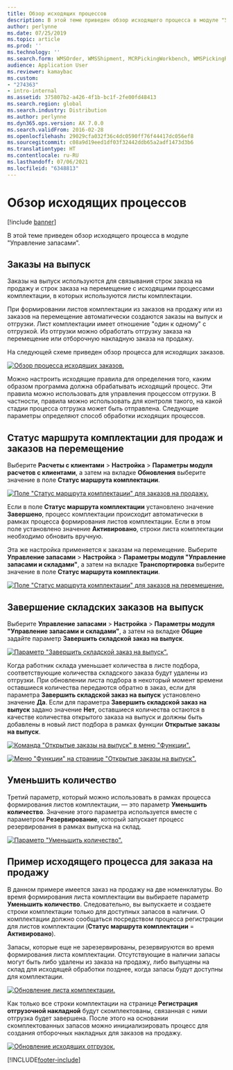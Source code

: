 ```yaml
---
title: Обзор исходящих процессов
description: В этой теме приведен обзор исходящего процесса в модуле "Управление запасами".
author: perlynne
ms.date: 07/25/2019
ms.topic: article
ms.prod: ''
ms.technology: ''
ms.search.form: WMSOrder, WMSShipment, MCRPickingWorkbench, WMSPickingRegistration, CustomFilterGroup
audience: Application User
ms.reviewer: kamaybac
ms.custom:
- "274363"
- intro-internal
ms.assetid: 375807b2-a426-4f1b-bc1f-2fe00fd48413
ms.search.region: global
ms.search.industry: Distribution
ms.author: perlynne
ms.dyn365.ops.version: AX 7.0.0
ms.search.validFrom: 2016-02-28
ms.openlocfilehash: 29029cfa032f36c4dc0590ff76f44417dc056ef8
ms.sourcegitcommit: c08a9d19eed1df03f32442ddb65a2adf1473d3b6
ms.translationtype: HT
ms.contentlocale: ru-RU
ms.lasthandoff: 07/06/2021
ms.locfileid: "6348813"
---
```

# <a name="outbound-process-overview"></a>Обзор исходящих процессов

[!include [banner](../includes/banner.md)]

В этой теме приведен обзор исходящего процесса в модуле "Управление запасами".

## <a name="output-orders"></a>Заказы на выпуск

Заказы на выпуск используются для связывания строк заказа на продажу и строк заказа на перемещение с исходящими процессами комплектации, в которых используются листы комплектации.

При формировании листов комплектации из заказов на продажу или из заказов на перемещение автоматически создаются заказы на выпуск и отгрузки. Лист комплектации имеет отношение "один к одному" с отгрузкой. Из отгрузки можно обработать отгрузку заказа на перемещение или отборочную накладную заказа на продажу. 

На следующей схеме приведен обзор процесса для исходящих заказов. 

[![Обзор процесса исходящих заказов.](./media/outbound-order.png)](./media/outbound-order.png)

Можно настроить исходящие правила для определения того, каким образом программа должна обрабатывать исходящий процесс. Эти правила можно использовать для управления процессом отгрузки. В частности, правила можно использовать для контроля такого, на какой стадии процесса отгрузка может быть отправлена. Следующие параметры определяют способ обработки исходящих процессов.

## <a name="picking-route-status-for-sales-and-transfer-orders"></a>Статус маршрута комплектации для продаж и заказов на перемещение 

Выберите **Расчеты с клиентами** \> **Настройка** \> **Параметры модуля расчетов с клиентами**, а затем на вкладке **Обновления** выберите значение в поле **Статус маршрута комплектации**.

[![Поле "Статус маршрута комплектации" для заказов на продажу.](./media/picking-route-status-sales-order.png)](./media/picking-route-status-sales-order.png)

Если в поле **Статус маршрута комплектации** установлено значение **Завершено**, процесс комплектации происходит автоматически в рамках процесса формирования листов комплектации. Если в этом поле установлено значение **Активировано**, строки листа комплектации необходимо обновить вручную.

Эта же настройка применяется к заказам на перемещение. Выберите **Управление запасами** \> **Настройка** \> **Параметры модуля "Управление запасами и складами"**, а затем на вкладке **Транспортировка** выберите значение в поле **Статус маршрута комплектации**.

[![Поле "Статус маршрута комплектации" для заказов на перемещение.](./media/picking-route-status-transfer-order.png)](./media/picking-route-status-transfer-order.png)

## <a name="end-output-inventory-orders"></a>Завершение складских заказов на выпуск

Выберите **Управление запасами** \> **Настройка** \> **Параметры модуля "Управление запасами и складами"**, а затем на вкладке **Общие** задайте параметр **Завершить складской заказ на выпуск**.

[![Параметр "Завершить складской заказ на выпуск".](./media//end-output-inventory-order.png)](./media//end-output-inventory-order.png)

Когда работник склада уменьшает количества в листе подбора, соответствующие количества складского заказа будут удалены из отгрузки. При обновлении листа подбора в некоторый момент времени оставшиеся количества передаются обратно в заказ, если для параметра **Завершить складской заказ на выпуск** установлено значение **Да**. Если для параметра **Завершить складской заказ на выпуск** задано значение **Нет**, оставшиеся количества остаются в качестве количества открытого заказа на выпуск и должны быть добавлены в новый лист подбора в рамках функции **Открытые заказы на выпуск**. 

[![Команда "Открытые заказы на выпуск" в меню "Функции".](./media/open-output-order.png)](./media/open-output-order.png)

[![Меню "Функции" на странице "Открытые заказы на выпуск".](./media/open-output-order-function.png)](./media/open-output-order-function.png)

## <a name="reduce-quantity"></a>Уменьшить количество

Третий параметр, который можно использовать в рамках процесса формирования листов комплектации, — это параметр **Уменьшить количество**. Значение этого параметра используется вместе с параметром **Резервирование**, который запускает процесс резервирования в рамках выпуска на склад.

[![Параметр "Уменьшить количество".](./media/reduce-quantity.png)](./media/reduce-quantity.png)

## <a name="example-of-an-outbound-process-for-a-sales-order"></a>Пример исходящего процесса для заказа на продажу

В данном примере имеется заказ на продажу на две номенклатуры. Во время формирования листа комплектации вы выбираете параметр **Уменьшить количество**. Следовательно, вы выпускаете и создаете строки комплектации только для доступных запасов в наличии. О комплектации должно сообщаться посредством процесса регистрации для листов комплектации (**Статус маршрута комплектации** = **Активировано**).

Запасы, которые еще не зарезервированы, резервируются во время формирования листа комплектации. Отсутствующие в наличии запасы могут быть либо удалены из заказа на продажу, либо выпущены на склад для исходящей обработки позднее, когда запасы будут доступны для комплектации.

[![Обновление листа комплектации.](./media/update-picking-list.png)](./media/update-picking-list.png)

Как только все строки комплектации на странице **Регистрация отгрузочной накладной** будут скомплектованы, связанная с ними отгрузка будет завершена. После этого на основании скомплектованных запасов можно инициализировать процесс для создания отборочных накладных для заказов на продажу.

[![Обновление исходящих отгрузок.](./media/outbound-shipments.png)](./media/outbound-shipments.png)


[!INCLUDE[footer-include](../../includes/footer-banner.md)]